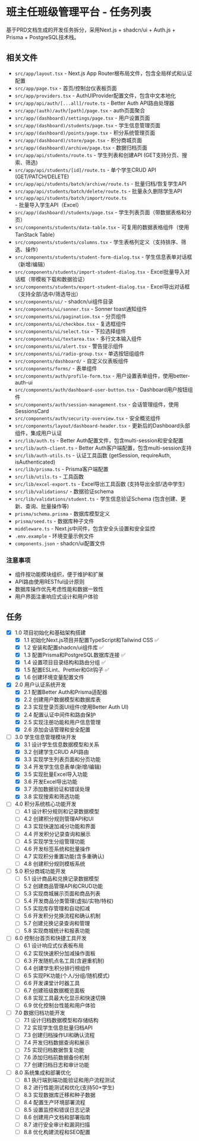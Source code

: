 # 班主任班级管理平台 - 任务列表

基于PRD文档生成的开发任务拆分，采用Next.js + shadcn/ui + Auth.js + Prisma + PostgreSQL技术栈。

## 相关文件

- `src/app/layout.tsx` - Next.js App Router根布局文件，包含全局样式和认证配置
- `src/app/page.tsx` - 首页/控制台仪表板页面
- `src/app/providers.tsx` - AuthUIProvider配置文件，包含中文本地化
- `src/app/api/auth/[...all]/route.ts` - Better Auth API路由处理器
- `src/app/(auth)/auth/[path]/page.tsx` - auth页面聚合
- `src/app/(dashboard)/settings/page.tsx` - 用户设置页面
- `src/app/(dashboard)/students/page.tsx` - 学生信息管理页面
- `src/app/(dashboard)/points/page.tsx` - 积分系统管理页面
- `src/app/(dashboard)/store/page.tsx` - 积分商城页面
- `src/app/(dashboard)/archive/page.tsx` - 数据归档页面
- `src/app/api/students/route.ts` - 学生列表和创建API (GET支持分页、搜索、筛选)
- `src/app/api/students/[id]/route.ts` - 单个学生CRUD API (GET/PATCH/DELETE)
- `src/app/api/students/batch/archive/route.ts` - 批量归档/恢复学生API
- `src/app/api/students/batch/delete/route.ts` - 批量永久删除学生API
- `src/app/api/students/batch/import/route.ts` - 批量导入学生API（Excel）
- `src/app/(dashboard)/students/page.tsx` - 学生列表页面（带数据表格和分页）
- `src/components/students/data-table.tsx` - 可复用的数据表格组件（使用TanStack Table）
- `src/components/students/columns.tsx` - 学生表格列定义（支持排序、筛选、操作）
- `src/components/students/student-form-dialog.tsx` - 学生信息表单对话框（新增/编辑）
- `src/components/students/import-student-dialog.tsx` - Excel批量导入对话框（带模板下载和数据验证）
- `src/components/students/export-student-dialog.tsx` - Excel导出对话框（支持全部/选中/筛选导出）
- `src/components/ui/` - shadcn/ui组件目录
- `src/components/ui/sonner.tsx` - Sonner toast通知组件
- `src/components/ui/pagination.tsx` - 分页组件
- `src/components/ui/checkbox.tsx` - 复选框组件
- `src/components/ui/select.tsx` - 下拉选择组件
- `src/components/ui/textarea.tsx` - 多行文本输入组件
- `src/components/ui/alert.tsx` - 警告提示组件
- `src/components/ui/radio-group.tsx` - 单选按钮组组件
- `src/components/dashboard/` - 自定义仪表板组件
- `src/components/forms/` - 表单组件
- `src/components/auth/profile-form.tsx` - 用户设置表单组件，使用better-auth-ui
- `src/components/auth/dashboard-user-button.tsx` - Dashboard用户按钮组件
- `src/components/auth/session-management.tsx` - 会话管理组件，使用SessionsCard
- `src/components/auth/security-overview.tsx` - 安全概览组件
- `src/components/layout/dashboard-header.tsx` - 更新后的Dashboard头部组件，集成用户认证
- `src/lib/auth.ts` - Better Auth配置文件，包含multi-session和安全配置
- `src/lib/auth-client.ts` - Better Auth客户端配置，包含multi-session支持
- `src/lib/auth-utils.ts` - 认证工具函数 (getSession, requireAuth, isAuthenticated)
- `src/lib/prisma.ts` - Prisma客户端配置
- `src/lib/utils.ts` - 工具函数
- `src/lib/excel-export.ts` - Excel导出工具函数 (支持导出全部/选中学生)
- `src/lib/validations/` - 数据验证schema
- `src/lib/validations/student.ts` - 学生信息验证Schema (包含创建、更新、查询、批量操作等)
- `prisma/schema.prisma` - 数据库模型定义
- `prisma/seed.ts` - 数据库种子文件
- `middleware.ts` - Next.js中间件，包含安全头设置和安全监控
- `.env.example` - 环境变量示例文件
- `components.json` - shadcn/ui配置文件

### 注意事项

- 组件按功能模块组织，便于维护和扩展
- API路由使用RESTful设计原则
- 数据库操作优先考虑性能和数据一致性
- 用户界面注重响应式设计和用户体验

## 任务

- [x] 1.0 项目初始化和基础架构搭建
  - [x] 1.1 初始化Next.js项目并配置TypeScript和Tailwind CSS ✅
  - [x] 1.2 安装和配置shadcn/ui组件库 ✅
  - [x] 1.3 配置Prisma和PostgreSQL数据库连接 ✅
  - [x] 1.4 设置项目目录结构和路由分组 ✅
  - [x] 1.5 配置ESLint、Prettier和Git钩子 ✅
  - [x] 1.6 创建环境变量配置文件

- [x] 2.0 用户认证系统开发
  - [x] 2.1 配置Better Auth和Prisma适配器
  - [x] 2.2 创建用户数据模型和数据库表
  - [x] 2.3 实现登录页面UI组件(使用Better Auth UI)
  - [x] 2.4 配置认证中间件和路由保护
  - [x] 2.5 实现注册功能和用户信息管理
  - [x] 2.6 添加会话管理和安全配置

- [ ] 3.0 学生信息管理模块开发
  - [x] 3.1 设计学生信息数据模型和关系
  - [x] 3.2 创建学生CRUD API路由
  - [x] 3.3 实现学生列表页面和分页功能
  - [x] 3.4 开发学生信息表单(新增/编辑)
  - [x] 3.5 实现批量Excel导入功能
  - [x] 3.6 开发Excel导出功能
  - [x] 3.7 添加数据验证和错误处理
  - [x] 3.8 实现搜索和筛选功能

- [ ] 4.0 积分系统核心功能开发
  - [ ] 4.1 设计积分规则和记录数据模型
  - [ ] 4.2 创建积分规则管理API和UI
  - [ ] 4.3 实现快速加减分功能和界面
  - [ ] 4.4 开发积分记录查询和展示
  - [ ] 4.5 实现学生分组管理功能
  - [ ] 4.6 开发标签系统和批量操作
  - [ ] 4.7 实现积分重置功能(含多重确认)
  - [ ] 4.8 创建积分规则模板系统

- [ ] 5.0 积分商城功能开发
  - [ ] 5.1 设计商品和兑换记录数据模型
  - [ ] 5.2 创建商品管理API和CRUD功能
  - [ ] 5.3 实现商城展示页面和商品列表
  - [ ] 5.4 开发商品分类管理(虚拟/实物/特权)
  - [ ] 5.5 实现库存管理和自动扣减
  - [ ] 5.6 开发积分兑换流程和确认机制
  - [ ] 5.7 创建兑换记录查询和管理
  - [ ] 5.8 实现商城统计和报表功能

- [ ] 6.0 控制台首页和快捷工具开发
  - [ ] 6.1 设计响应式仪表板布局
  - [ ] 6.2 实现快速积分加减操作面板
  - [ ] 6.3 开发随机点名工具(含避重机制)
  - [ ] 6.4 创建学生积分排行榜组件
  - [ ] 6.5 实现PK功能(个人/分组/随机模式)
  - [ ] 6.6 开发课堂计时器工具
  - [ ] 6.7 创建班级数据概览面板
  - [ ] 6.8 实现工具最大化显示和快速切换
  - [ ] 6.9 优化控制台性能和用户体验

- [ ] 7.0 数据归档功能开发
  - [ ] 7.1 设计归档数据模型和存储结构
  - [ ] 7.2 实现学生信息批量归档API
  - [ ] 7.3 创建归档操作UI和确认流程
  - [ ] 7.4 开发归档数据查询和展示
  - [ ] 7.5 实现归档数据恢复功能
  - [ ] 7.6 添加归档前数据备份机制
  - [ ] 7.7 创建归档日志和审计功能

- [ ] 8.0 系统集成和部署优化
  - [ ] 8.1 执行端到端功能验证和用户流程测试
  - [ ] 8.2 进行性能测试和优化(支持50+学生)
  - [ ] 8.3 实现数据库迁移和种子数据
  - [ ] 8.4 配置生产环境部署流程
  - [ ] 8.5 设置监控和错误日志记录
  - [ ] 8.6 创建用户文档和部署指南
  - [ ] 8.7 进行安全审计和漏洞扫描
  - [ ] 8.8 优化构建流程和SEO配置
